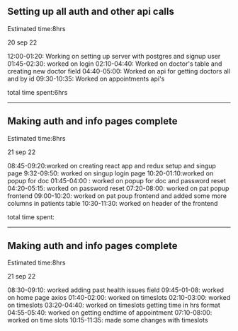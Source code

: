 ## Setting up all auth and other api calls

Estimated time:8hrs

20 sep 22

12:00-01:20: Working on setting up server with postgres and signup user
01:45-02:30: worked on login
02:10-04:40: Worked on doctor's table and creating new doctor field
04:40-05:00: Worked on api for getting doctors all and by id
09:30-10:35: Worked on appointments api's

total time spent:6hrs

---

## Making auth and info pages complete

Estimated time:8hrs

21 sep 22

08:45-09:20:worked on creating react app and redux setup and singup page
9:32-09:50: worked on singup login page
10:20-01:10:worked on popup for doc
01:45-04:00 : worked on popup for doc and password reset
04:20-05:15: worked on password reset
07:20-08:00: worked on pat popup frontend
09:00-10:20: worked on pat poup frontend and added some more columns in patients table
10:30-11:30: worked on header of the frontend

total time spent:

---

## Making auth and info pages complete

Estimated time:8hrs

21 sep 22

08:30-09:10: worked adding past health issues field
09:45-01-08: worked on home page axios
01:40-02:00: worked on timeslots
02:10-03:00: worked on timeslots
03:20-04:40: worked on timeslots getting time in hrs format
04:55-05:40: worked on getting endtime of appointment
07:10-08:00: worked on time slots
10:15-11:35: made some changes with timeslots 

